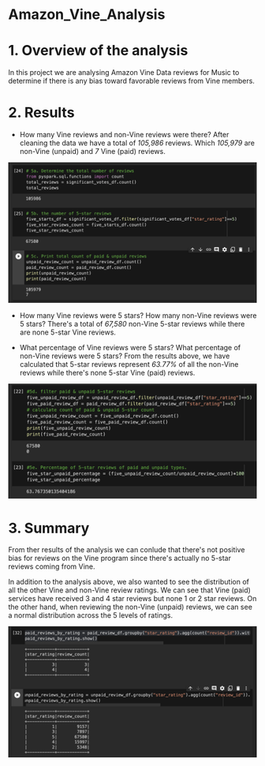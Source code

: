 # Amazon_Vine_Analysis

# 1. Overview of the analysis
In this project we are analysing Amazon Vine Data reviews for Music to determine if there is any bias toward favorable reviews from Vine members. 

# 2. Results
* How many Vine reviews and non-Vine reviews were there?
After cleaning the data we have a total of *105,986* reviews. Which *105,979* are non-Vine (unpaid) and *7* Vine (paid) reviews. 

![image](https://github.com/ejyongc/Amazon_Vine_Analysis/blob/main/Total%20paid%20and%20unpaid%20review%20count.png)

* How many Vine reviews were 5 stars? How many non-Vine reviews were 5 stars?
There's a total of *67,580* non-Vine 5-star reviews while there are none 5-star Vine reviews. 

* What percentage of Vine reviews were 5 stars? What percentage of non-Vine reviews were 5 stars?
From the results above, we have calculated that 5-star reviews represent *63.77%* of all the non-Vine reviews while there's none 5-star Vine (paid) reviews. 

![image](https://github.com/ejyongc/Amazon_Vine_Analysis/blob/main/5%20star%20paid%20and%20unpaid%20reviews.png)

# 3. Summary

From ther results of the analysis we can conlude that there's not positive bias for reviews on the Vine program since there's actually no 5-star reviews coming from Vine. 

In addition to the analysis above, we also wanted to see the distribution of all the other Vine and non-Vine review ratings. We can see that Vine (paid) services have received 3 and 4 star reviews but none 1 or 2 star reviews. On the other hand, when reviewing the non-Vine (unpaid) reviews, we can see a normal distribution across the 5 levels of ratings. 

![image](https://github.com/ejyongc/Amazon_Vine_Analysis/blob/main/Ratings%20for%20paid%20and%20unpaid%20reviews.png)
